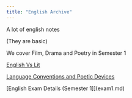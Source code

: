 ```yaml
---
title: "English Archive"
---
```


A lot of english notes 

(They are basic)

We cover Film, Drama and Poetry in Semester 1

[English Vs Lit](englishvslit.md)

[Language Conventions and Poetic Devices](languageconventions.md)

[English Exam Details (Semester 1]](exam1.md)
